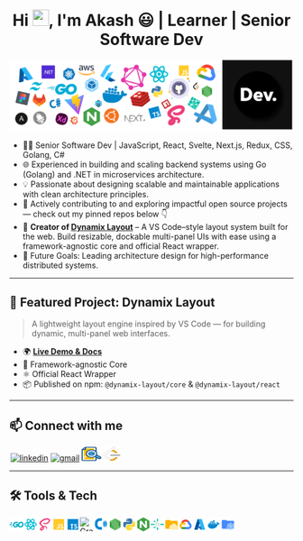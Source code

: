 <h1 align="center">Hi <img src="https://github.com/TheDudeThatCode/TheDudeThatCode/blob/master/Assets/Hi.gif" height="29px" width="29px" />, I'm Akash 😃 | Learner | Senior Software Dev</h1>

![](https://raw.githubusercontent.com/akash-aman/akash-aman/main/icons/back.svg)

- 👨‍💻 Senior Software Dev | JavaScript, React, Svelte, Next.js, Redux, CSS, Golang, C#
- 🌐 Experienced in building and scaling backend systems using Go (Golang) and .NET in microservices architecture.
- 💡 Passionate about designing scalable and maintainable applications with clean architecture principles.
- 🚀 Actively contributing to and exploring impactful open source projects — check out my pinned repos below 👇
- 🧩 **Creator of [Dynamix Layout](https://layout.xcode.cx)** – A VS Code–style layout system built for the web. Build resizable, dockable multi-panel UIs with ease using a framework-agnostic core and official React wrapper.
- 🎯 Future Goals: Leading architecture design for high-performance distributed systems.

---

## 🚀 Featured Project: Dynamix Layout

> A lightweight layout engine inspired by VS Code — for building dynamic, multi-panel web interfaces.

- 🌍 [**Live Demo & Docs**](https://layout.xcode.cx)
- 🧩 Framework-agnostic Core  
- ⚛️ Official React Wrapper  
- 📦 Published on npm: `@dynamix-layout/core` & `@dynamix-layout/react`

---

## 📫 Connect with me

<p align="left">
<a  href="https://www.linkedin.com/in/aman-akash/"><img style="margin-left:2px" src="https://raw.githubusercontent.com/gilbarbara/logos/master/logos/linkedin-icon.svg" alt="linkedin" width="35" height="25" /></a>
<a  href="mailto:sir.akashaman@gmail.com"><img src="https://raw.githubusercontent.com/gilbarbara/logos/master/logos/google-gmail.svg" alt="gmail" width="35" height="25" /></a>
<a href="https://drive.google.com/file/d/1ktL10iZd8rbtyX8QbXvx04SoLqpommK4/view?usp=sharing" target="_blank"><img src="https://raw.githubusercontent.com/akash-aman/akash-aman/main/icons/cv.svg" alt="resume" width="35" height="25" /></a>
<a href="https://leetcode.com/akash-aman/"><img src="https://raw.githubusercontent.com/akash-aman/akash-aman/main/icons/leetcode.svg" alt="leetcode" width="30" height="25"/></a>
</p>

---

## 🛠 Tools & Tech

<p style="display: flex">
<img src="https://raw.githubusercontent.com/material-extensions/vscode-material-icon-theme/main/icons/go.svg" alt="Golang" width="25" height="25" />
<img src="https://raw.githubusercontent.com/PKief/vscode-material-icon-theme/main/icons/react.svg" alt="React" width="25" height="25" />
<img src="https://raw.githubusercontent.com/PKief/vscode-material-icon-theme/main/icons/sass.svg" alt="SASS" width="25" height="25" />
<img src="https://raw.githubusercontent.com/PKief/vscode-material-icon-theme/main/icons/javascript.svg" alt="JavaScript" width="25" height="25" />
<img src="https://raw.githubusercontent.com/PKief/vscode-material-icon-theme/main/icons/typescript.svg" alt="TypeScript" width="25" height="25" />
<img src="https://raw.githubusercontent.com/gilbarbara/logos/master/logos/graphql.svg" alt="GraphQL" width="25" height="25" />
<img src="https://raw.githubusercontent.com/PKief/vscode-material-icon-theme/main/icons/csharp.svg" alt="C#" width="25" height="25" />
<img src="https://raw.githubusercontent.com/PKief/vscode-material-icon-theme/main/icons/nodejs_alt.svg" alt="Node.js" width="25" height="25" />
<img src="https://raw.githubusercontent.com/PKief/vscode-material-icon-theme/main/icons/python.svg" alt="Python" width="25" height="25" />
<img src="https://raw.githubusercontent.com/PKief/vscode-material-icon-theme/main/icons/nginx.svg" alt="NGINX" width="25" height="25" />
<img src="https://raw.githubusercontent.com/PKief/vscode-material-icon-theme/main/icons/netlify.svg" alt="Netlify" width="25" height="25" />
<img src="https://raw.githubusercontent.com/PKief/vscode-material-icon-theme/main/icons/folder-aws.svg" alt="AWS" width="25" height="25" />
<img src="https://raw.githubusercontent.com/PKief/vscode-material-icon-theme/main/icons/gcp.svg" alt="GCP" width="25" height="25" />
<img src="https://raw.githubusercontent.com/PKief/vscode-material-icon-theme/main/icons/azure.svg" alt="Azure" width="25" height="25" />
<img src="https://raw.githubusercontent.com/PKief/vscode-material-icon-theme/main/icons/docker.svg" alt="Docker" width="25" height="25" />
<img src="https://raw.githubusercontent.com/PKief/vscode-material-icon-theme/main/icons/folder-kubernetes.svg" alt="Kubernetes" width="25" height="25" />
</p>
